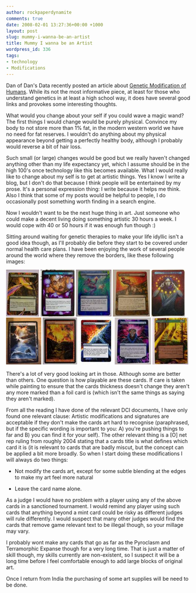 ```yaml
---
author: rockpaperdynamite
comments: true
date: 2008-02-01 13:27:36+00:00 +1000
layout: post
slug: mummy-i-wanna-be-an-artist
title: Mummy I wanna be an Artist
wordpress_id: 336
tags:
- technology
- Modifications
---
```


Dan of Dan's Data recently posted an article about [Genetic Modification of 
Humans](http://www.dansdata.com/gz078.htm). While its not the most informative 
piece, at least for those who understand genetics in at least a high school 
way, it does have several good links and provokes some interesting thoughts.

What would you change about your self if you could wave a magic wand? The 
first things I would change would be purely physical. Convince my body to not 
store more than 1% fat, in the modern western world we have no need for fat 
reserves. I wouldn't do anything about my physical appearance beyond getting a 
perfectly healthy body, although I probably would reverse a bit of hair loss.

Such small (or large) changes would be good but we really haven't changed 
anything other than my life expectancy yet, which I assume should be in the 
high 100's once technology like this becomes available. What I would really like 
to change about my self is to get at artistic things. Yes I know I write a blog, 
but I don't do that because I think people will be entertained by my prose. It's 
a personal expression thing: I write because it helps me think. Also I think that 
some of my posts would be helpful to people, I do occasionally post something 
worth finding in a search engine.

Now I wouldn't want to be the next huge thing in art. Just someone who could make 
a decent living doing something artistic 30 hours a week. I would cope with 40 or 
50 hours if it was enough fun though :)

Sitting around waiting for genetic therapies to make your life idyllic isn't a good 
idea though, as I'll probably die before they start to be covered under normal 
health care plans. I have been enjoying the work of several people around the world 
where they remove the borders, like these following images:

![](/img/bop_altered.thumbnail.jpg)
![](/img/daze.thumbnail.jpg)
![](/img/ponder_altered.thumbnail.jpg)
![](/img/sudden_death_altered.thumbnail.jpg)
![](/img/brainstorm_masques.thumbnail.jpg)
![](/img/exspanse.thumbnail.jpg)
![](/img/pyroclasm_altered.thumbnail.jpg)
![](/img/counterbalance.thumbnail.jpg)
![](/img/new-brain-storm.thumbnail.jpg)
![](/img/regrowth.thumbnail.jpg)

There's a lot of very good looking art in those. Although some are better than 
others. One question is how playable are these cards. If care is taken while 
painting to ensure that the cards thickness doesn't change they aren't any more 
marked than a foil card is (which isn't the same things as saying they aren't marked).

From all the reading I have done of the relevant DCI documents, I have only found one 
relevant clause: Artistic modifications and signatures are acceptable if they don't 
make the cards art hard to recognise (paraphrased, but if the specific wording is 
important to you: A) you're pushing things to far and B) you can find it for your self). 
The other relevant thing is a [O] net rep ruling from roughly 2004 stating that a cards 
title is what defines which card it is (it is relevant to cards that are badly miscut, 
but the concept can be applied a bit more broadly. So when I start doing these 
modifications I will always do two things:
	
  * Not modify the cards art, except for some subtle blending at the edges to make my 
	art feel more natural
	
  * Leave the card name alone.

As a judge I would have no problem with a player using any of the above cards in a 
sanctioned tournament. I would remind any player using such cards that anything beyond 
a mint card could be risky as different judges will rule differently. I would suspect 
that many other judges would find the cards that remove game relevant text to be illegal 
though, so your millage may vary.

I  probably wont make any cards that go as far as the Pyroclasm and Terramorphic Expanse
though for a very long time. That is just a matter of skill though, my skills currently 
are non-existent, so I suspect it will be a long time before I feel comfortable enough to 
add large blocks of original art.

Once I return from India the purchasing of some art supplies will be need to be done.
